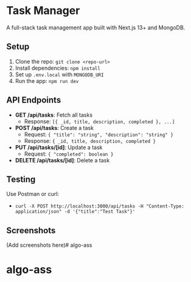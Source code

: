
# Task Manager

A full-stack task management app built with Next.js 13+ and MongoDB.

## Setup
1. Clone the repo: `git clone <repo-url>`
2. Install dependencies: `npm install`
3. Set up `.env.local` with `MONGODB_URI`
4. Run the app: `npm run dev`

## API Endpoints
- **GET /api/tasks**: Fetch all tasks
  - Response: `[{ _id, title, description, completed }, ...]`
- **POST /api/tasks**: Create a task
  - Request: `{ "title": "string", "description": "string" }`
  - Response: `{ _id, title, description, completed }`
- **PUT /api/tasks/[id]**: Update a task
  - Request: `{ "completed": boolean }`
- **DELETE /api/tasks/[id]**: Delete a task

## Testing
Use Postman or curl:
- `curl -X POST http://localhost:3000/api/tasks -H "Content-Type: application/json" -d '{"title":"Test Task"}'`

## Screenshots
(Add screenshots here)# algo-ass
# algo-ass
